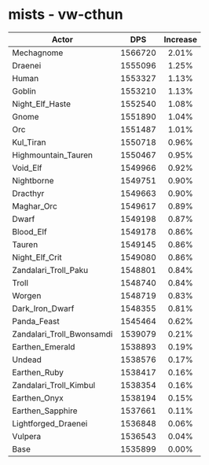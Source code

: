 # mists - vw-cthun
| Actor | DPS | Increase |
|---|:---:|:---:|
|Mechagnome|1566720|2.01%|
|Draenei|1555096|1.25%|
|Human|1553327|1.13%|
|Goblin|1553210|1.13%|
|Night_Elf_Haste|1552540|1.08%|
|Gnome|1551890|1.04%|
|Orc|1551487|1.01%|
|Kul_Tiran|1550718|0.96%|
|Highmountain_Tauren|1550467|0.95%|
|Void_Elf|1549966|0.92%|
|Nightborne|1549751|0.90%|
|Dracthyr|1549663|0.90%|
|Maghar_Orc|1549617|0.89%|
|Dwarf|1549198|0.87%|
|Blood_Elf|1549178|0.86%|
|Tauren|1549145|0.86%|
|Night_Elf_Crit|1549080|0.86%|
|Zandalari_Troll_Paku|1548801|0.84%|
|Troll|1548740|0.84%|
|Worgen|1548719|0.83%|
|Dark_Iron_Dwarf|1548355|0.81%|
|Panda_Feast|1545464|0.62%|
|Zandalari_Troll_Bwonsamdi|1539079|0.21%|
|Earthen_Emerald|1538893|0.19%|
|Undead|1538576|0.17%|
|Earthen_Ruby|1538417|0.16%|
|Zandalari_Troll_Kimbul|1538354|0.16%|
|Earthen_Onyx|1538194|0.15%|
|Earthen_Sapphire|1537661|0.11%|
|Lightforged_Draenei|1536848|0.06%|
|Vulpera|1536543|0.04%|
|Base|1535899|0.00%|
